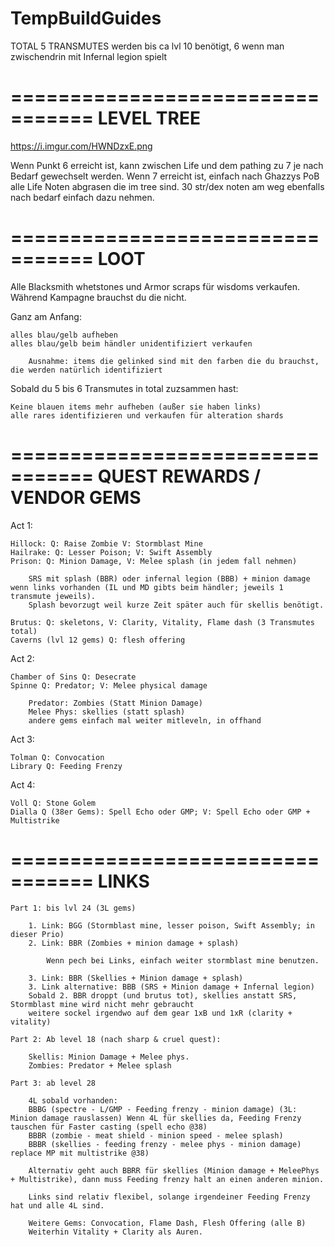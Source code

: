 # TempBuildGuides


TOTAL 5 TRANSMUTES werden bis ca lvl 10 benötigt, 6 wenn man zwischendrin mit Infernal legion spielt

=================================
LEVEL TREE
=================================

https://i.imgur.com/HWNDzxE.png

Wenn Punkt 6 erreicht ist, kann zwischen Life und dem pathing zu 7 je nach Bedarf gewechselt werden. Wenn 7 erreicht ist, einfach nach Ghazzys PoB alle Life Noten abgrasen die im tree sind.
30 str/dex noten am weg ebenfalls nach bedarf einfach dazu nehmen.

=================================
LOOT
=================================

Alle Blacksmith whetstones und Armor scraps für wisdoms verkaufen. Während Kampagne brauchst du die nicht.

Ganz am Anfang: 

	alles blau/gelb aufheben
	alles blau/gelb beim händler unidentifiziert verkaufen
	
		Ausnahme: items die gelinked sind mit den farben die du brauchst, die werden natürlich identifiziert

Sobald du 5 bis 6 Transmutes in total zuzsammen hast:

	Keine blauen items mehr aufheben (außer sie haben links)
	alle rares identifizieren und verkaufen für alteration shards
	

=================================
QUEST REWARDS / VENDOR GEMS
=================================

Act 1:

	Hillock: Q: Raise Zombie V: Stormblast Mine
	Hailrake: Q: Lesser Poison; V: Swift Assembly
	Prison: Q: Minion Damage, V: Melee splash (in jedem fall nehmen)
		
		SRS mit splash (BBR) oder infernal legion (BBB) + minion damage wenn links vorhanden (IL und MD gibts beim händler; jeweils 1 transmute jeweils).
		Splash bevorzugt weil kurze Zeit später auch für skellis benötigt.
		
	Brutus: Q: skeletons, V: Clarity, Vitality, Flame dash (3 Transmutes total)
	Caverns (lvl 12 gems) Q: flesh offering

Act 2:

	Chamber of Sins Q: Desecrate
	Spinne Q: Predator; V: Melee physical damage 

		Predator: Zombies (Statt Minion Damage)
		Melee Phys: skellies (statt splash)
		andere gems einfach mal weiter mitleveln, in offhand

Act 3:
	
	Tolman Q: Convocation
	Library Q: Feeding Frenzy

Act 4:

	Voll Q: Stone Golem
	Dialla Q (38er Gems): Spell Echo oder GMP; V: Spell Echo oder GMP + Multistrike

=================================
LINKS
=================================

	Part 1: bis lvl 24 (3L gems)

		1. Link: BGG (Stormblast mine, lesser poison, Swift Assembly; in dieser Prio)
		2. Link: BBR (Zombies + minion damage + splash)
		
			Wenn pech bei Links, einfach weiter stormblast mine benutzen.
		
		3. Link: BBR (Skellies + Minion damage + splash)
		3. Link alternative: BBB (SRS + Minion damage + Infernal legion)
		Sobald 2. BBR droppt (und brutus tot), skellies anstatt SRS, Stormblast mine wird nicht mehr gebraucht
		weitere sockel irgendwo auf dem gear 1xB und 1xR (clarity + vitality)

	Part 2: Ab level 18 (nach sharp & cruel quest):

		Skellis: Minion Damage + Melee phys. 
		Zombies: Predator + Melee splash
		
	Part 3: ab level 28

		4L sobald vorhanden:
		BBBG (spectre - L/GMP - Feeding frenzy - minion damage) (3L: Minion damage rauslassen) Wenn 4L für skellies da, Feeding Frenzy tauschen für Faster casting (spell echo @38)
		BBBR (zombie - meat shield - minion speed - melee splash)
		BBBR (skellies - feeding frenzy - melee phys - minion damage) replace MP mit multistrike @38)

		Alternativ geht auch BBRR für skellies (Minion damage + MeleePhys + Multistrike), dann muss Feeding frenzy halt an einen anderen minion.

		Links sind relativ flexibel, solange irgendeiner Feeding Frenzy hat und alle 4L sind.

		Weitere Gems: Convocation, Flame Dash, Flesh Offering (alle B)
		Weiterhin Vitality + Clarity als Auren.






